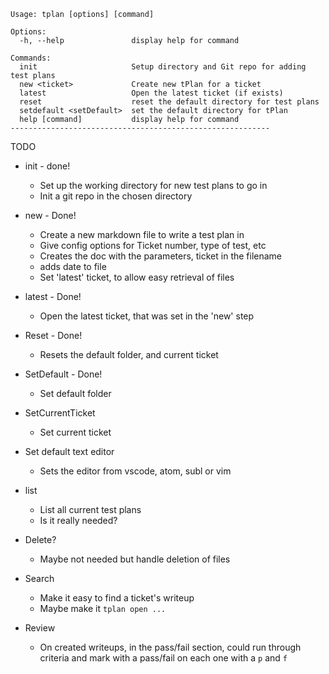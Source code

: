 ```
Usage: tplan [options] [command]

Options:
  -h, --help               display help for command

Commands:
  init                     Setup directory and Git repo for adding test plans
  new <ticket>             Create new tPlan for a ticket
  latest                   Open the latest ticket (if exists)
  reset                    reset the default directory for test plans
  setdefault <setDefault>  set the default directory for tPlan
  help [command]           display help for command
----------------------------------------------------------
```

TODO

- init - done!

  - Set up the working directory for new test plans to go in
  - Init a git repo in the chosen directory

- new - Done!

  - Create a new markdown file to write a test plan in
  - Give config options for Ticket number, type of test, etc
  - Creates the doc with the parameters, ticket in the filename
  - adds date to file
  - Set 'latest' ticket, to allow easy retrieval of files

- latest - Done!

  - Open the latest ticket, that was set in the 'new' step

- Reset - Done!

  - Resets the default folder, and current ticket

- SetDefault - Done!

  - Set default folder

- SetCurrentTicket

  - Set current ticket

- Set default text editor 
  - Sets the editor from vscode, atom, subl or vim


- list
  - List all current test plans
  - Is it really needed?
- Delete?

  - Maybe not needed but handle deletion of files

- Search

  - Make it easy to find a ticket's writeup
  - Maybe make it `tplan open ...`

- Review
  - On created writeups, in the pass/fail section, could run through criteria and mark with a pass/fail on each one with a `p` and `f`
